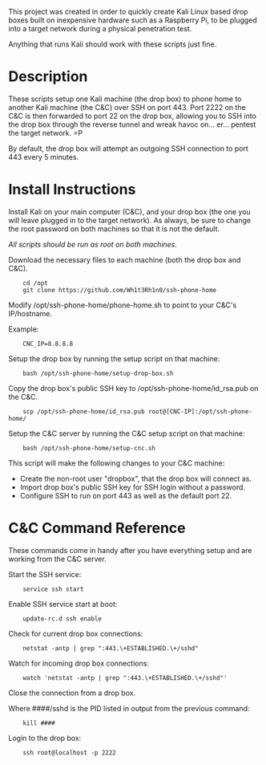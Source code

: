 This project was created in order to quickly create Kali Linux based drop boxes
built on inexpensive hardware such as a Raspberry Pi, to be plugged into a
target network during a physical penetration test.

Anything that runs Kali should work with these scripts just fine.


Description
===========
These scripts setup one Kali machine (the drop box) to phone home to another
Kali machine (the C&C) over SSH on port 443. Port 2222 on the C&C is then
forwarded to port 22 on the drop box, allowing you to SSH into the drop box 
through the reverse tunnel and wreak havoc on... er... pentest the target 
network. =P

By default, the drop box will attempt an outgoing SSH connection to port 443
every 5 minutes.


Install Instructions
====================
Install Kali on your main computer (C&C), and your drop box (the one you will
leave plugged in to the target network). As always, be sure to change the root
password on both machines so that it is not the default.

*All scripts should be run as root on both machines.*

Download the necessary files to each machine (both the drop box and C&C).

		cd /opt
		git clone https://github.com/Wh1t3Rh1n0/ssh-phone-home

Modify /opt/ssh-phone-home/phone-home.sh to point to your C&C's IP/hostname.

Example:

		CNC_IP=8.8.8.8

Setup the drop box by running the setup script on that machine:

		bash /opt/ssh-phone-home/setup-drop-box.sh

Copy the drop box's public SSH key to /opt/ssh-phone-home/id_rsa.pub on the C&C.

		scp /opt/ssh-phone-home/id_rsa.pub root@[CNC-IP]:/opt/ssh-phone-home/

Setup the C&C server by running the C&C setup script on that machine:

		bash /opt/ssh-phone-home/setup-cnc.sh


This script will make the following changes to your C&C machine:

* Create the non-root user "dropbox", that the drop box will connect as.
* Import drop box's public SSH key for SSH login without a password.
* Configure SSH to run on port 443 as well as the default port 22.


C&C Command Reference
=====================
These commands come in handy after you have everything setup and are
working from the C&C server.

Start the SSH service:

		service ssh start

Enable SSH service start at boot:

		update-rc.d ssh enable

Check for current drop box connections:

		netstat -antp | grep ":443.\+ESTABLISHED.\+/sshd"

Watch for incoming drop box connections:

		watch 'netstat -antp | grep ":443.\+ESTABLISHED.\+/sshd"'

Close the connection from a drop box.

Where ####/sshd is the PID listed in output from the previous command:

		kill ####

Login to the drop box:

		ssh root@localhost -p 2222


